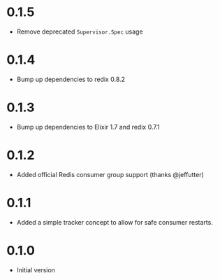 # 0.1.5
 * Remove deprecated `Supervisor.Spec` usage
# 0.1.4
 * Bump up dependencies to redix 0.8.2
# 0.1.3
 * Bump up dependencies to Elixir 1.7 and redix 0.7.1
# 0.1.2
 * Added official Redis consumer group support (thanks @jeffutter)
# 0.1.1
 * Added a simple tracker concept to allow for safe consumer restarts.
# 0.1.0
 * Initial version